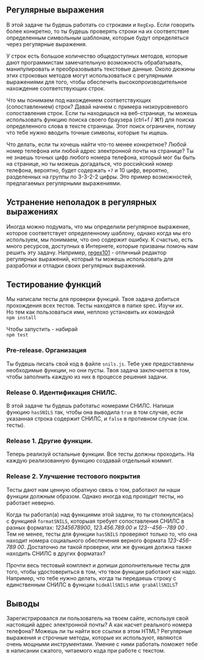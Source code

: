 ## Регулярные выражения

В этой задаче ты будешь работать со строками и `RegExp`. Если говорить более конкретно, то ты будешь проверять строки на их соответствие определенным символьным шаблонам, которые будут определяться через регулярные выражения.

У строк есть большое количество общедоступных методов, которые дают программистам замечательную возможность обрабатывать, манипулировать и преобразовывать текстовые данные. Около дюжины этих строковых методов могут использоваться с регулярными выражениями для того, чтобы обеспечить высокопроизводительное нахождение соответствующих строк.

Что мы понимаем под нахождением соответствующих (сопоставлением) строк? Давай начнем с примера низкоуровневого сопоставления строк. Если ты находишься на веб-странице, ты можешь использовать функцию поиска своего браузера (ctrl+f / ⌘f) для поиска определенного слова в тексте страницы. Этот поиск ограничен, потому что тебе нужно вводить точные символы, которые ты ищешь.

Что делать, если ты хочешь найти что-то менее конкретное? Любой номер телефона или любой адрес электронной почты на странице? Ты не знаешь точных цифр любого номера телефона, который мог бы быть на странице, но ты можешь догадаться, что российский номер телефона, вероятно, будет содержать `+7` и 10 цифр, вероятно, разделенных на группы по 3-3-2-2 цифры. Это пример возможностей, предлагаемых регулярными выражениями.

## Устранение неполадок в регулярных выражениях

Иногда можно подумать, что мы определили регулярное выражение, которое соответствует определенному шаблону, однако когда мы его используем, мы понимаем, что оно содержит ошибку. К счастью, есть много ресурсов, доступных в Интернете, которые призваны помочь нам решить эту задачу. Например, [regex101](https://regex101.com/) - отличный редактор регулярных выражений, который ты можешь использовать для разработки и отладки своих регулярных выражений.

## Тестирование функций

Мы написали тесты для проверки функций. Твоя задача добиться прохождения всех тестов. Тесты находятся в папке spec. Изучи их.  
Но тем как пользоваться ими, неплохо установить их командой  
`npm install`

Чтобы запустить - набирай  
`npm test`

### Pre-release. Организация

Ты будешь писать свой код в файле `snils.js`. Тебе уже предоставлены необходимые функции, но они пусты. Твоя задача заключается в том, чтобы заполнить каждую из них в процессе решения задачи.

### Release 0. Идентификация СНИЛС.

В этой задаче ты будешь работатьс номерами СНИЛС. Напиши функцию `hasSNILS` так, чтобы она выводила `true` в том случае, если указанная строка содержит СНИЛС, и `false` в противном случае (см. тесты).

### Release 1. Другие функции.

Теперь реализуй остальные функции. Все тесты должны проходить. 
На каждую реализованную функцию создавай отдельный коммит.

### Release 2. Улучшение тестового покрытия

Тесты дают нам ценную обратную связь о том, работают ли наши функции должным образом. Однако иногда код проходит тесты, но работает неверно.

Когда ты работал(а) над функциями этой задачи, то ты столкнулся(ась) с функцией `formatSNILS`, которыая требует сопоставления СНИЛС в разных форматах: *12345678900*, *123.456.789.00* и *123--456--789 00* . Тем не менее, тесты для функции `hasSNILS` проверяют только то, что она находит номера социального обеспечения верного формата *123-456-789 00*. Достаточно ли такой проверки, или же функция должна также находить СНИЛС в других форматах?

Прочти весь тестовый комплект и допиши дополнительные тесты для того, чтобы удостовериться в том, что твои функции работают как надо. Например, что тебе нужно делать, когда ты передаешь строку с единственным СНИЛС в функции `hideAllSNILS` или` grabAllSNILS`?

## Выводы

Зарегистрировался ли пользователь на твоем сайте, используя свой настоящий адрес электронной почты? А как насчет реального номера телефона? Можешь ли ты найти все ссылки в этом HTML? Регулярные выражения и строчные методы, которые их используют, являются очень мощными инструментами. Умение с ними работать поможет тебе в написании сжатого, читаемого кода при работе с текстом.
